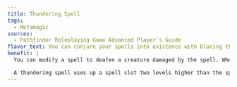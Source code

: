 ```yaml
---
title: Thundering Spell
tags:
  - Metamagic
sources:
  - Pathfinder Roleplaying Game Advanced Player's Guide
flavor_text: You can conjure your spells into existence with blaring thunder or fearful shrieks, deafening creatures damaged by their effects.
benefit: |
  You can modify a spell to deafen a creature damaged by the spell. When a creature takes damage from this spell, it becomes deafened for a number of rounds equal to the original level of the spell. If the spell allows a saving throw, a successful save negates the deafening effect. If the spell does not allow a save, the target can make a Fortitude save to negate the deafening effect. If the spell effect also causes the creature to become deafened, the duration of this metamagic effect is added to the duration of the spell.

  A thundering spell uses up a spell slot two levels higher than the spell's actual level. Spells that do not inflict damage do not benefit from this feat.
---
```


